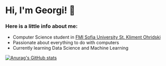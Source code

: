 # **Hi, I'm Georgi!** 👋

### Here is a little info about  me:

- Computer Science student in [FMI Sofia University St. Kliment Ohridski](https://fmi.uni-sofia.bg/)
- Passionate about everything to do with computers
- Currently learning Data Science and Machine Learning

[![Anurag's GitHub stats](https://github-readme-stats.vercel.app/api?username=GecataGoranov&show_icons=true&theme=transparent)](https://github.com/GecataGoranov/github-readme-stats)
